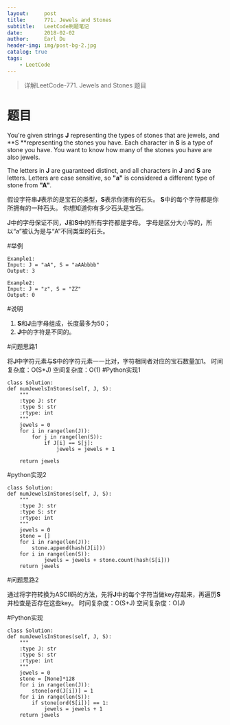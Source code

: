 ```yaml
---
layout:     post
title:      771. Jewels and Stones
subtitle:   LeetCode刷题笔记
date:       2018-02-02
author:     Earl Du
header-img: img/post-bg-2.jpg
catalog: true
tags:
    - LeetCode
---
```


>详解LeetCode-771. Jewels and Stones 题目

# 题目

You're given strings **J** representing the types of stones that are jewels, and **S **representing the stones you have.  Each character in **S** is a type of stone you have.  You want to know how many of the stones you have are also jewels.

The letters in **J** are guaranteed distinct, and all characters in **J** and **S** are letters. Letters are case sensitive, so **"a"** is considered a different type of stone from **"A"**.

假设字符串**J**表示的是宝石的类型，**S**表示你拥有的石头。 **S**中的每个字符都是你所拥有的一种石头。 你想知道你有多少石头是宝石。

**J**中的字母保证不同，**J**和**S**中的所有字符都是字母。 字母是区分大小写的，所以“a”被认为是与“A”不同类型的石头。

#举例

	Example1:
	Input: J = "aA", S = "aAAbbbb"
	Output: 3

	Example2:
	Input: J = "z", S = "ZZ"
	Output: 0

#说明

1. **S**和**J**由字母组成，长度最多为50；
2. **J**中的字符是不同的。

#问题思路1

将**J**中字符元素与**S**中的字符元素一一比对，字符相同者对应的宝石数量加1。
时间复杂度：O(S*J)
空间复杂度：O(1)
#Python实现1

	class Solution:
    def numJewelsInStones(self, J, S):
        """
        :type J: str
        :type S: str
        :rtype: int
        """
        jewels = 0
        for i in range(len(J)):
            for j in range(len(S)):
                if J[i] == S[j]:
                    jewels = jewels + 1

        return jewels

#python实现2

	class Solution:
    def numJewelsInStones(self, J, S):
        """
        :type J: str
        :type S: str
        :rtype: int
        """
        jewels = 0
        stone = []
        for i in range(len(J)):
            stone.append(hash(J[i]))
        for i in range(len(S)):
                jewels = jewels + stone.count(hash(S[i]))
        return jewels


#问题思路2

通过将字符转换为ASCII码的方法，先将**J**中的每个字符当做key存起来，再遍历**S**并检查是否存在这些key。
时间复杂度：O(S+J)
空间复杂度：O(J)

#Python实现

	class Solution:
    def numJewelsInStones(self, J, S):
        """
        :type J: str
        :type S: str
        :rtype: int
        """
        jewels = 0
        stone = [None]*128
        for i in range(len(J)):
            stone[ord(J[i])] = 1
        for i in range(len(S)):
            if stone[ord(S[i])] == 1:
                jewels = jewels + 1
        return jewels